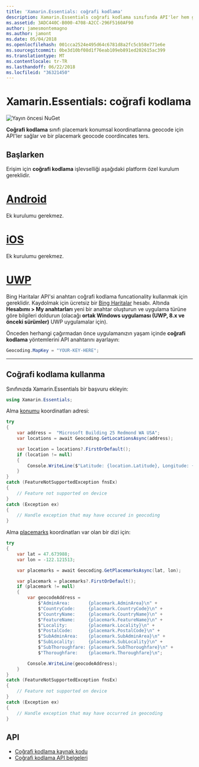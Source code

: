 ```yaml
---
title: 'Xamarin.Essentials: coğrafi kodlama'
description: Xamarin.Essentials coğrafi kodlama sınıfında API'ler hem geocode placemark konumsal koordinatlarına sağlar ve bir placemark ters geocode koordinatları.
ms.assetid: 3ADC440C-B000-4708-A2CC-296F5160AF90
author: jamesmontemagno
ms.author: jamont
ms.date: 05/04/2018
ms.openlocfilehash: 001cca2524e495d64c6781d8a2fc5cb58e771e6e
ms.sourcegitcommit: 0be3d10bf08d1f76eab109eb891ed202615ac399
ms.translationtype: MT
ms.contentlocale: tr-TR
ms.lasthandoff: 06/22/2018
ms.locfileid: "36321450"
---
```

# <a name="xamarinessentials-geocoding"></a>Xamarin.Essentials: coğrafi kodlama

![Yayın öncesi NuGet](~/media/shared/pre-release.png)

**Coğrafi kodlama** sınıfı placemark konumsal koordinatlarına geocode için API'ler sağlar ve bir placemark geocode coordincates ters.

## <a name="getting-started"></a>Başlarken

Erişim için **coğrafi kodlama** işlevselliği aşağıdaki platform özel kurulum gereklidir.

# <a name="androidtabandroid"></a>[Android](#tab/android)

Ek kurulumu gerekmez.

# <a name="iostabios"></a>[iOS](#tab/ios)

Ek kurulumu gerekmez.

# <a name="uwptabuwp"></a>[UWP](#tab/uwp)

Bing Haritalar API'si anahtarı coğrafi kodlama funcationality kullanmak için gereklidir. Kaydolmak için ücretsiz bir [Bing Haritalar](https://www.bingmapsportal.com/) hesabı. Altında **Hesabımı > My anahtarları** yeni bir anahtar oluşturun ve uygulama türüne göre bilgileri doldurun (olacağı **ortak Windows uygulaması (UWP, 8.x ve önceki sürümler)** UWP uygulamalar için).

Önceden herhangi çağırmadan önce uygulamanızın yaşam içinde **coğrafi kodlama** yöntemlerini API anahtarını ayarlayın:

```csharp
Geocoding.MapKey = "YOUR-KEY-HERE";
```

-----

## <a name="using-geocoding"></a>Coğrafi kodlama kullanma

Sınıfınızda Xamarin.Essentials bir başvuru ekleyin:

```csharp
using Xamarin.Essentials;
```

Alma [konumu](xref:Xamarin.Essentials.Location) koordinatları adresi:

```csharp
try
{
    var address =  "Microsoft Building 25 Redmond WA USA";
    var locations = await Geocoding.GetLocationsAsync(address);

    var location = locations?.FirstOrDefault();
    if (location != null)
    {
        Console.WriteLine($"Latitude: {location.Latitude}, Longitude: {location.Longitude}");
    }
}
catch (FeatureNotSupportedException fnsEx)
{
    // Feature not supported on device
}
catch (Exception ex)
{
    // Handle exception that may have occured in geocoding
}
```

Alma [placemarks](xref:Xamarin.Essentials.Placemark) koordinatları var olan bir dizi için:

```csharp
try
{
    var lat = 47.673988;
    var lon = -122.121513;

    var placemarks = await Geocoding.GetPlacemarksAsync(lat, lon);

    var placemark = placemarks?.FirstOrDefault();
    if (placemark != null)
    {
        var geocodeAddress =
            $"AdminArea:       {placemark.AdminArea}\n" +
            $"CountryCode:     {placemark.CountryCode}\n" +
            $"CountryName:     {placemark.CountryName}\n" +
            $"FeatureName:     {placemark.FeatureName}\n" +
            $"Locality:        {placemark.Locality}\n" +
            $"PostalCode:      {placemark.PostalCode}\n" +
            $"SubAdminArea:    {placemark.SubAdminArea}\n" +
            $"SubLocality:     {placemark.SubLocality}\n" +
            $"SubThoroughfare: {placemark.SubThoroughfare}\n" +
            $"Thoroughfare:    {placemark.Thoroughfare}\n";

        Console.WriteLine(geocodeAddress);
    }
}
catch (FeatureNotSupportedException fnsEx)
{
    // Feature not supported on device
}
catch (Exception ex)
{
    // Handle exception that may have occurred in geocoding
}
```

## <a name="api"></a>API

- [Coğrafi kodlama kaynak kodu](https://github.com/xamarin/Essentials/tree/master/Xamarin.Essentials/Geocoding)
- [Coğrafi kodlama API belgeleri](xref:Xamarin.Essentials.Geocoding)
